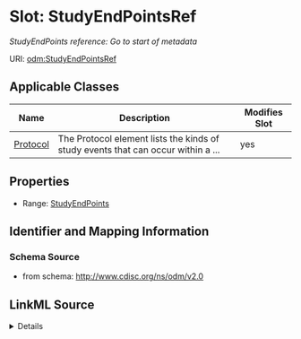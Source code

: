 # Slot: StudyEndPointsRef


_StudyEndPoints reference: Go to start of metadata_



URI: [odm:StudyEndPointsRef](http://www.cdisc.org/ns/odm/v2.0/StudyEndPointsRef)



<!-- no inheritance hierarchy -->




## Applicable Classes

| Name | Description | Modifies Slot |
| --- | --- | --- |
[Protocol](Protocol.md) | The Protocol element lists the kinds of study events that can occur within a ... |  yes  |







## Properties

* Range: [StudyEndPoints](StudyEndPoints.md)





## Identifier and Mapping Information







### Schema Source


* from schema: http://www.cdisc.org/ns/odm/v2.0




## LinkML Source

<details>
```yaml
name: StudyEndPointsRef
description: 'StudyEndPoints reference: Go to start of metadata'
from_schema: http://www.cdisc.org/ns/odm/v2.0
rank: 1000
identifier: false
alias: StudyEndPointsRef
domain_of:
- Protocol
range: StudyEndPoints

```
</details>